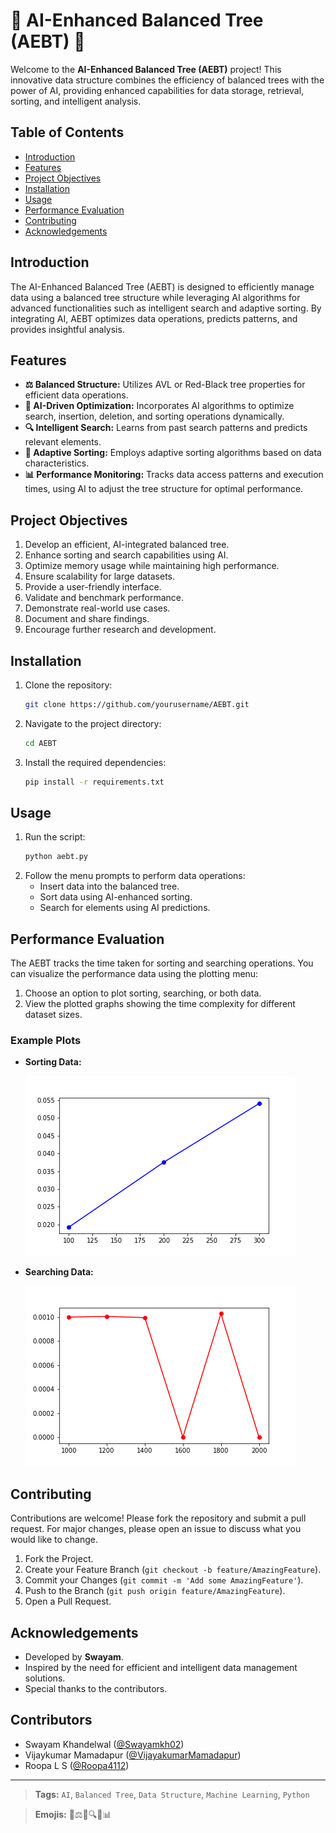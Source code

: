 # 🌳 AI-Enhanced Balanced Tree (AEBT) 🌳

Welcome to the **AI-Enhanced Balanced Tree (AEBT)** project! This innovative data structure combines the efficiency of balanced trees with the power of AI, providing enhanced capabilities for data storage, retrieval, sorting, and intelligent analysis.

## Table of Contents

- [Introduction](#introduction)
- [Features](#features)
- [Project Objectives](#project-objectives)
- [Installation](#installation)
- [Usage](#usage)
- [Performance Evaluation](#performance-evaluation)
- [Contributing](#contributing)
- [Acknowledgements](#acknowledgements)

## Introduction

The AI-Enhanced Balanced Tree (AEBT) is designed to efficiently manage data using a balanced tree structure while leveraging AI algorithms for advanced functionalities such as intelligent search and adaptive sorting. By integrating AI, AEBT optimizes data operations, predicts patterns, and provides insightful analysis.

## Features

- **⚖️ Balanced Structure:** Utilizes AVL or Red-Black tree properties for efficient data operations.
- **🧠 AI-Driven Optimization:** Incorporates AI algorithms to optimize search, insertion, deletion, and sorting operations dynamically.
- **🔍 Intelligent Search:** Learns from past search patterns and predicts relevant elements.
- **🔄 Adaptive Sorting:** Employs adaptive sorting algorithms based on data characteristics.
- **📊 Performance Monitoring:** Tracks data access patterns and execution times, using AI to adjust the tree structure for optimal performance.

## Project Objectives

1. Develop an efficient, AI-integrated balanced tree.
2. Enhance sorting and search capabilities using AI.
3. Optimize memory usage while maintaining high performance.
4. Ensure scalability for large datasets.
5. Provide a user-friendly interface.
6. Validate and benchmark performance.
7. Demonstrate real-world use cases.
8. Document and share findings.
9. Encourage further research and development.

## Installation

1. Clone the repository:
    ```sh
    git clone https://github.com/yourusername/AEBT.git
    ```
2. Navigate to the project directory:
    ```sh
    cd AEBT
    ```
3. Install the required dependencies:
    ```sh
    pip install -r requirements.txt
    ```

## Usage

1. Run the script:
    ```sh
    python aebt.py
    ```
2. Follow the menu prompts to perform data operations:
    - Insert data into the balanced tree.
    - Sort data using AI-enhanced sorting.
    - Search for elements using AI predictions.

## Performance Evaluation

The AEBT tracks the time taken for sorting and searching operations. You can visualize the performance data using the plotting menu:

1. Choose an option to plot sorting, searching, or both data.
2. View the plotted graphs showing the time complexity for different dataset sizes.

### Example Plots

- **Sorting Data:**
 
    ![Sorting Data](sort_plot.png)

- **Searching Data:**
 
    ![Searching Data](search_plot.png)

## Contributing

Contributions are welcome! Please fork the repository and submit a pull request. For major changes, please open an issue to discuss what you would like to change.

1. Fork the Project.
2. Create your Feature Branch (`git checkout -b feature/AmazingFeature`).
3. Commit your Changes (`git commit -m 'Add some AmazingFeature'`).
4. Push to the Branch (`git push origin feature/AmazingFeature`).
5. Open a Pull Request.


## Acknowledgements

- Developed by **Swayam**.
- Inspired by the need for efficient and intelligent data management solutions.
- Special thanks to the contributors.

## Contributors

- Swayam Khandelwal ([@Swayamkh02](https://github.com/Swayamkh02))
- Vijaykumar Mamadapur ([@VijayakumarMamadapur](https://github.com/VijayakumarMamadapur))
- Roopa L S ([@Roopa4112](https://github.com/Roopa4112))

---

> **Tags:** `AI`, `Balanced Tree`, `Data Structure`, `Machine Learning`, `Python`

> **Emojis:** 🌳⚖️🧠🔍🔄📊
